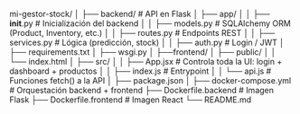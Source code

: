 mi-gestor-stock/
│
├── backend/                  # API en Flask
│   ├── app/
│   │   ├── __init__.py       # Inicialización del backend
│   │   ├── models.py         # SQLAlchemy ORM (Product, Inventory, etc.)
│   │   ├── routes.py         # Endpoints REST
│   │   ├── services.py       # Lógica (predicción, stock)
│   │   ├── auth.py           # Login / JWT
│   ├── requirements.txt
│   ├── wsgi.py
│
├──frontend/
│   ├── public/
│   │   └── index.html
│   ├── src/
│   │   ├── App.jsx          # Controla toda la UI: login + dashboard + productos
│   │   ├── index.js         # Entrypoint
│   │   └── api.js           # Funciones fetch() a la API
│   ├── package.json
│
├── docker-compose.yml       # Orquestación backend + frontend
├── Dockerfile.backend        # Imagen Flask
├── Dockerfile.frontend       # Imagen React
└── README.md
